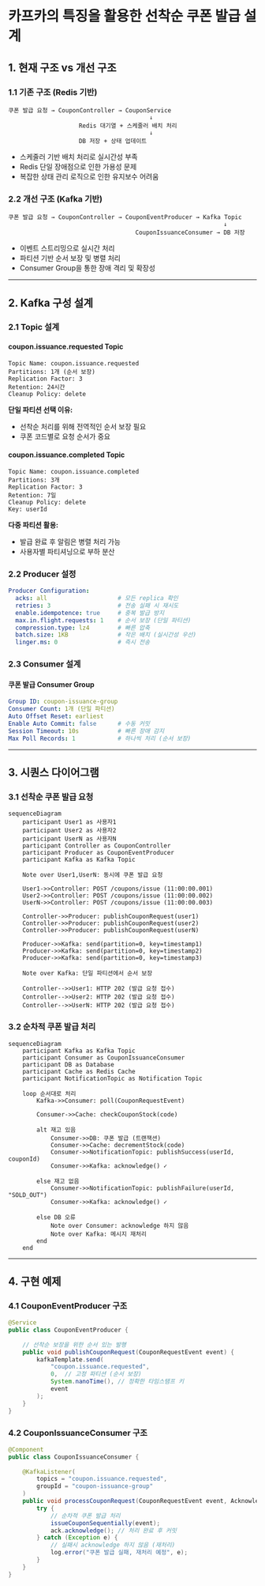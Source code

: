 # 카프카의 특징을 활용한 선착순 쿠폰 발급 설계

## 1. 현재 구조 vs 개선 구조

### 1.1 기존 구조 (Redis 기반)
```
쿠폰 발급 요청 → CouponController → CouponService
                                        ↓
                    Redis 대기열 + 스케줄러 배치 처리
                                        ↓
                    DB 저장 + 상태 업데이트
```

- 스케줄러 기반 배치 처리로 실시간성 부족
- Redis 단일 장애점으로 인한 가용성 문제
- 복잡한 상태 관리 로직으로 인한 유지보수 어려움

### 2.2 개선 구조 (Kafka 기반)
```
쿠폰 발급 요청 → CouponController → CouponEventProducer → Kafka Topic
                                                             ↓
                                    CouponIssuanceConsumer → DB 저장
```

- 이벤트 스트리밍으로 실시간 처리
- 파티션 기반 순서 보장 및 병렬 처리
- Consumer Group을 통한 장애 격리 및 확장성

---

## 2. Kafka 구성 설계

### 2.1 Topic 설계

#### **coupon.issuance.requested Topic**
```
Topic Name: coupon.issuance.requested
Partitions: 1개 (순서 보장)
Replication Factor: 3
Retention: 24시간
Cleanup Policy: delete
```

**단일 파티션 선택 이유:**
- 선착순 처리를 위해 전역적인 순서 보장 필요
- 쿠폰 코드별로 요청 순서가 중요

#### **coupon.issuance.completed Topic**
```
Topic Name: coupon.issuance.completed
Partitions: 3개
Replication Factor: 3
Retention: 7일
Cleanup Policy: delete
Key: userId
```

**다중 파티션 활용:**
- 발급 완료 후 알림은 병렬 처리 가능
- 사용자별 파티셔닝으로 부하 분산

### 2.2 Producer 설정
```yaml
Producer Configuration:
  acks: all                    # 모든 replica 확인
  retries: 3                   # 전송 실패 시 재시도
  enable.idempotence: true     # 중복 발급 방지
  max.in.flight.requests: 1    # 순서 보장 (단일 파티션)
  compression.type: lz4        # 빠른 압축
  batch.size: 1KB              # 작은 배치 (실시간성 우선)
  linger.ms: 0                 # 즉시 전송
```

### 2.3 Consumer 설계

#### **쿠폰 발급 Consumer Group**
```yaml
Group ID: coupon-issuance-group
Consumer Count: 1개 (단일 파티션)
Auto Offset Reset: earliest
Enable Auto Commit: false      # 수동 커밋
Session Timeout: 10s           # 빠른 장애 감지
Max Poll Records: 1            # 하나씩 처리 (순서 보장)
```

---

## 3. 시퀀스 다이어그램

### 3.1 선착순 쿠폰 발급 요청

```mermaid
sequenceDiagram
    participant User1 as 사용자1
    participant User2 as 사용자2
    participant UserN as 사용자N
    participant Controller as CouponController
    participant Producer as CouponEventProducer
    participant Kafka as Kafka Topic
    
    Note over User1,UserN: 동시에 쿠폰 발급 요청
    
    User1->>Controller: POST /coupons/issue (11:00:00.001)
    User2->>Controller: POST /coupons/issue (11:00:00.002)
    UserN->>Controller: POST /coupons/issue (11:00:00.003)
    
    Controller->>Producer: publishCouponRequest(user1)
    Controller->>Producer: publishCouponRequest(user2)
    Controller->>Producer: publishCouponRequest(userN)
    
    Producer->>Kafka: send(partition=0, key=timestamp1)
    Producer->>Kafka: send(partition=0, key=timestamp2)
    Producer->>Kafka: send(partition=0, key=timestamp3)
    
    Note over Kafka: 단일 파티션에서 순서 보장
    
    Controller-->>User1: HTTP 202 (발급 요청 접수)
    Controller-->>User2: HTTP 202 (발급 요청 접수)
    Controller-->>UserN: HTTP 202 (발급 요청 접수)
```

### 3.2 순차적 쿠폰 발급 처리

```mermaid
sequenceDiagram
    participant Kafka as Kafka Topic
    participant Consumer as CouponIssuanceConsumer
    participant DB as Database
    participant Cache as Redis Cache
    participant NotificationTopic as Notification Topic
    
    loop 순서대로 처리
        Kafka->>Consumer: poll(CouponRequestEvent)
        
        Consumer->>Cache: checkCouponStock(code)
        
        alt 재고 있음
            Consumer->>DB: 쿠폰 발급 (트랜잭션)
            Consumer->>Cache: decrementStock(code)
            Consumer->>NotificationTopic: publishSuccess(userId, couponId)
            Consumer->>Kafka: acknowledge() ✓
            
        else 재고 없음
            Consumer->>NotificationTopic: publishFailure(userId, "SOLD_OUT")
            Consumer->>Kafka: acknowledge() ✓
            
        else DB 오류
            Note over Consumer: acknowledge 하지 않음
            Note over Kafka: 메시지 재처리
        end
    end
```

---

## 4. 구현 예제

### 4.1 CouponEventProducer 구조
```java
@Service
public class CouponEventProducer {
    
    // 선착순 보장을 위한 순서 있는 발행
    public void publishCouponRequest(CouponRequestEvent event) {
        kafkaTemplate.send(
            "coupon.issuance.requested",
            0,  // 고정 파티션 (순서 보장)
            System.nanoTime(), // 정확한 타임스탬프 키
            event
        );
    }
}
```

### 4.2 CouponIssuanceConsumer 구조
```java
@Component
public class CouponIssuanceConsumer {
    
    @KafkaListener(
        topics = "coupon.issuance.requested",
        groupId = "coupon-issuance-group"
    )
    public void processCouponRequest(CouponRequestEvent event, Acknowledgment ack) {
        try {
            // 순차적 쿠폰 발급 처리
            issueCouponSequentially(event);
            ack.acknowledge(); // 처리 완료 후 커밋
        } catch (Exception e) {
            // 실패시 acknowledge 하지 않음 (재처리)
            log.error("쿠폰 발급 실패, 재처리 예정", e);
        }
    }
}
```
